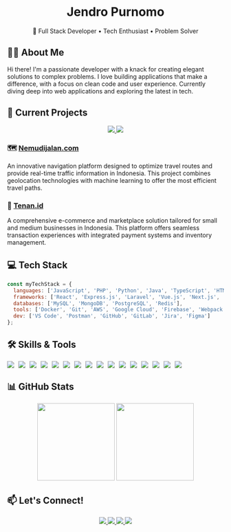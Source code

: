 <div align="center">
  <h1>Jendro Purnomo</h1>
  <p>🚀 Full Stack Developer • Tech Enthusiast • Problem Solver</p>
</div>

## 👨‍💻 About Me

Hi there! I'm a passionate developer with a knack for creating elegant solutions to complex problems. I love building applications that make a difference, with a focus on clean code and user experience. Currently diving deep into web applications and exploring the latest in tech.

## 🔭 Current Projects

<div align="center">
  <a href="https://nemudijalan.com">
    <img src="https://img.shields.io/badge/NEMUDIJALAN.COM-4285F4?style=for-the-badge&logo=google-maps&logoColor=white" />
  </a>
  <a href="https://tenan.id">
    <img src="https://img.shields.io/badge/TENAN.ID-FF5722?style=for-the-badge&logo=shopify&logoColor=white" />
  </a>
</div>

### 🗺️ [Nemudijalan.com](https://nemudijalan.com)
An innovative navigation platform designed to optimize travel routes and provide real-time traffic information in Indonesia. This project combines geolocation technologies with machine learning to offer the most efficient travel paths.

### 🏬 [Tenan.id](https://tenan.id)
A comprehensive e-commerce and marketplace solution tailored for small and medium businesses in Indonesia. This platform offers seamless transaction experiences with integrated payment systems and inventory management.

## 💻 Tech Stack

```js
const myTechStack = {
  languages: ['JavaScript', 'PHP', 'Python', 'Java', 'TypeScript', 'HTML/CSS'],
  frameworks: ['React', 'Express.js', 'Laravel', 'Vue.js', 'Next.js', 'Django'],
  databases: ['MySQL', 'MongoDB', 'PostgreSQL', 'Redis'],
  tools: ['Docker', 'Git', 'AWS', 'Google Cloud', 'Firebase', 'Webpack'],
  dev: ['VS Code', 'Postman', 'GitHub', 'GitLab', 'Jira', 'Figma']
};
```

## 🛠️ Skills & Tools

<div style="display: flex; flex-wrap: wrap; gap: 10px;">
  <img src="https://img.shields.io/badge/JavaScript-F7DF1E?style=for-the-badge&logo=javascript&logoColor=black" />
  <img src="https://img.shields.io/badge/TypeScript-007ACC?style=for-the-badge&logo=typescript&logoColor=white" />
  <img src="https://img.shields.io/badge/PHP-777BB4?style=for-the-badge&logo=php&logoColor=white" />
  <img src="https://img.shields.io/badge/Python-3776AB?style=for-the-badge&logo=python&logoColor=white" />
  <img src="https://img.shields.io/badge/React-20232A?style=for-the-badge&logo=react&logoColor=61DAFB" />
  <img src="https://img.shields.io/badge/Node.js-339933?style=for-the-badge&logo=nodedotjs&logoColor=white" />
  <img src="https://img.shields.io/badge/Laravel-FF2D20?style=for-the-badge&logo=laravel&logoColor=white" />
  <img src="https://img.shields.io/badge/Vue.js-35495E?style=for-the-badge&logo=vuedotjs&logoColor=4FC08D" />
  <img src="https://img.shields.io/badge/Next.js-000000?style=for-the-badge&logo=nextdotjs&logoColor=white" />
  <img src="https://img.shields.io/badge/MySQL-005C84?style=for-the-badge&logo=mysql&logoColor=white" />
  <img src="https://img.shields.io/badge/MongoDB-4EA94B?style=for-the-badge&logo=mongodb&logoColor=white" />
  <img src="https://img.shields.io/badge/Docker-2CA5E0?style=for-the-badge&logo=docker&logoColor=white" />
  <img src="https://img.shields.io/badge/Git-F05032?style=for-the-badge&logo=git&logoColor=white" />
  <img src="https://img.shields.io/badge/AWS-FF9900?style=for-the-badge&logo=amazonaws&logoColor=white" />
  <img src="https://img.shields.io/badge/Google_Cloud-4285F4?style=for-the-badge&logo=google-cloud&logoColor=white" />
  <img src="https://img.shields.io/badge/Firebase-FFCA28?style=for-the-badge&logo=firebase&logoColor=black" />
</div>

## 📊 GitHub Stats

<div align="center">
  <img height="180em" src="https://github-readme-stats.vercel.app/api?username=jendro&show_icons=true&theme=tokyonight&include_all_commits=true&count_private=true"/>
  <img height="180em" src="https://github-readme-stats.vercel.app/api/top-langs/?username=jendro&layout=compact&langs_count=7&theme=tokyonight"/>
</div>

## 📫 Let's Connect!

<div align="center">
  <a href="mailto:youremail@example.com">
    <img src="https://img.shields.io/badge/Email-D14836?style=for-the-badge&logo=gmail&logoColor=white" />
  </a>
  <a href="https://linkedin.com/in/yourusername">
    <img src="https://img.shields.io/badge/LinkedIn-0077B5?style=for-the-badge&logo=linkedin&logoColor=white" />
  </a>
  <a href="https://twitter.com/yourusername">
    <img src="https://img.shields.io/badge/Twitter-1DA1F2?style=for-the-badge&logo=twitter&logoColor=white" />
  </a>
  <a href="https://instagram.com/yourusername">
    <img src="https://img.shields.io/badge/Instagram-E4405F?style=for-the-badge&logo=instagram&logoColor=white" />
  </a>
</div>

<!-- 
Visitor Count:
<p align="center"> 
  <img src="https://profile-counter.glitch.me/jendro/count.svg" />
</p>
-->
